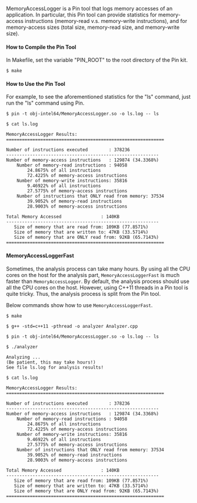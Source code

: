 MemoryAccessLogger is a Pin tool that logs memory accesses of an application. In particular, this Pin tool can provide statistics for memory-access instructions (memory-read v.s. memory-write instructions), and for memory-access sizes (total size, memory-read size, and memory-write size).

#### How to Compile the Pin Tool
In Makefile, set the variable "PIN_ROOT" to the root directory of the Pin kit.

`$ make`

#### How to Use the Pin Tool
For example, to see the aforementioned statistics for the "ls" command, just run the "ls" command using Pin.

`$ pin -t obj-intel64/MemoryAccessLogger.so -o ls.log -- ls`

`$ cat ls.log`
	

    MemoryAccessLogger Results: 
    ============================================================
    
    Number of instructions executed        : 378236
    ----------------------------------------------------------
    Number of memory-access instructions   : 129874 (34.3368%) 
        Number of memory-read instructions : 94058
            24.8675% of all instructions
            72.4225% of memory-access instructions
        Number of memory-write instructions: 35816
            9.46922% of all instructions
            27.5775% of memory-access instructions
        Number of instructions that ONLY read from memory: 37534
            39.9052% of memory-read instructions
            28.9003% of memory-access instructions
    
    Total Memory Accessed               : 140KB 
    ----------------------------------------------------------
       Size of memory that are read from: 109KB (77.8571%) 
       Size of memory that are written to: 47KB (33.5714%) 
       Size of memory that are ONLY read from: 92KB (65.7143%) 
    ============================================================
    
    
#### MemoryAccessLoggerFast

Sometimes, the analysis process can take many hours. By using all the CPU cores on the host for the analysis part, `MemoryAccessLoggerFast` is much faster than `MemoryAccessLogger`. By default, the analysis process should use all the CPU cores on the host. However, using C++11 threads in a Pin tool is quite tricky. Thus, the analysis process is split from the Pin tool. 

Below commands show how to use `MemoryAccessLoggerFast`.

`$ make`

`$ g++ -std=c++11 -pthread -o analyzer Analyzer.cpp`

`$ pin -t obj-intel64/MemoryAccessLogger.so -o ls.log -- ls`

`$ ./analyzer `
	
	Analyzing ...
	(Be patient, this may take hours!)
	See file ls.log for analysis results!

`$ cat ls.log`

    MemoryAccessLogger Results: 
    ============================================================
    
    Number of instructions executed        : 378236
    ----------------------------------------------------------
    Number of memory-access instructions   : 129874 (34.3368%) 
        Number of memory-read instructions : 94058
            24.8675% of all instructions
            72.4225% of memory-access instructions
        Number of memory-write instructions: 35816
            9.46922% of all instructions
            27.5775% of memory-access instructions
        Number of instructions that ONLY read from memory: 37534
            39.9052% of memory-read instructions
            28.9003% of memory-access instructions
    
    Total Memory Accessed               : 140KB 
    ----------------------------------------------------------
       Size of memory that are read from: 109KB (77.8571%) 
       Size of memory that are written to: 47KB (33.5714%) 
       Size of memory that are ONLY read from: 92KB (65.7143%) 
    ============================================================

